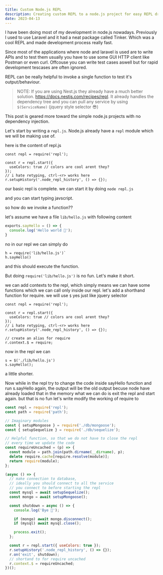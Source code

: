 ```yaml
---
title: Custom Node.js REPL
description: Creating custom REPL to a node.js project for easy REPL driven development.
date: 2023-04-13
---
```


I have been doing most of my development in node.js nowadays.
Previously I used to use Laravel and it had a neat package called Tinker.
Which was a cool REPL and made development process really fast.

Since most of the applications where node and laravel is used are to write APIs
and to test them usually you have to use some GUI HTTP client like Postman or even curl.
Offcouse you can write test cases aswell but for rapid development tescases are
often ignored.

REPL can be really helpful to invoke a single function to test it's output/behaviour.

> NOTE: If you are using Nest.js they already have a much better solution.
https://docs.nestjs.com/recipes/repl. It already handles the dependency tree
and you can pull any service by using `$(ServiceName)` (jquery style selector 😎)

This post is geared more toward the simple node.js projects with no dependency
injection.

Let's start by writing a `repl.js`.
Node.js already have a `repl` module which we will be making use of.

here is the content of repl.js

```
const repl = require('repl');

const r = repl.start({
  useColors: true // colors are cool arent they?
});
// i hate retyping, ctrl-<r> works here
r.setupHistory('.node_repl_history', () => {});
```

our basic repl is complete. we can start it by doing `node repl.js`

and you can start typing javscript.

so how do we invoke a function??

let's assume we have a file `lib/hello.js` with following content

```js
exports.sayHello = () => {
  console.log('Hello world 👋');
}
```

no in our repl we can simply do 
```
h = require('lib/hello.js')`
h.sayHello()
```

and this should execute the function.

But doing `require('lib/hello.js')` is no fun. Let's make it short.

we can add contexts to the repl, which simply means we
can have some functions which we can call only inside our repl.
let's add a shorthand function for require. we will use `$` yes just like jquery selector

```
const repl = require('repl');

const r = repl.start({
  useColors: true // colors are cool arent they?
});
// i hate retyping, ctrl-<r> works here
r.setupHistory('.node_repl_history', () => {});

// create an alias for require
r.context.$ = require;
```

now in the repl we can

```
s = $('./lib/hello.js')
s.sayHello();
```

a little shorter.

Now while in the repl try to change the code inside sayHello function
and run s.sayHello again, the output will be the old output
becuse node have already loaded that in the memory
what we can do is exit the repl and start again.
but that is no fun
let's write modify the working of require to 


```js
const repl = require('repl');
const path = require('path');

// Imaginary modules
const { setupMongoose } = require('./db/mongoose');
const { setupSequelize } = require('./db/sequelize');

// Helpful function, so that we do not have to close the repl 
// every time we update the code
const requireUncached = (p) => {
  const module = path.join(path.dirname(__dirname), p);
  delete require.cache[require.resolve(module)];
  return require(module);
};

(async () => {
  // make connection to database,
  // ideally you should connect to all the service
  // you connect to before starting the repl
  const mysql = await setupSequelize();
  const mongo = await setupMongoose();

  const shutdown = async () => {
    console.log('Bye 👋');

    if (mongo) await mongo.disconnect();
    if (mysql) await mysql.close();

    process.exit();
  };

  const r = repl.start({ useColors: true });
  r.setupHistory('.node_repl_history', () => {});
  r.on('exit', shutdown);
  // shortand to for require uncached
  r.context.$ = requireUncached;
})();
```
